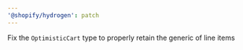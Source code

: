 ```yaml
---
'@shopify/hydrogen': patch
---
```


Fix the `OptimisticCart` type to properly retain the generic of line items
